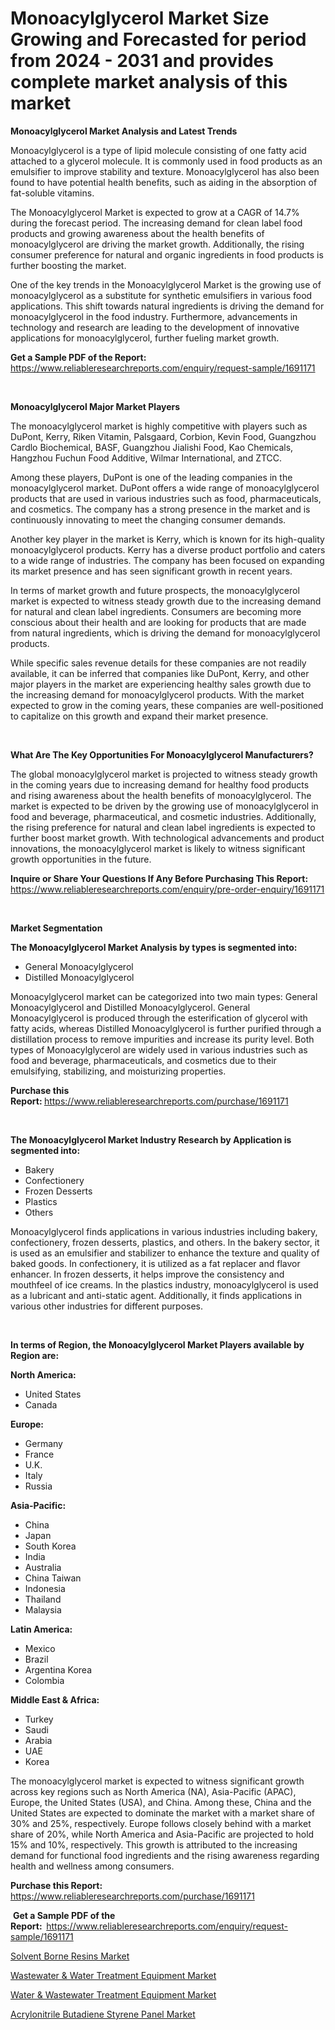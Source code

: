 <p><h1>Monoacylglycerol Market Size Growing and Forecasted for period from 2024 - 2031 and provides complete market analysis of this market</h1></p><p><strong>Monoacylglycerol Market Analysis and Latest Trends</strong></p>
<p><p>Monoacylglycerol is a type of lipid molecule consisting of one fatty acid attached to a glycerol molecule. It is commonly used in food products as an emulsifier to improve stability and texture. Monoacylglycerol has also been found to have potential health benefits, such as aiding in the absorption of fat-soluble vitamins.</p><p>The Monoacylglycerol Market is expected to grow at a CAGR of 14.7% during the forecast period. The increasing demand for clean label food products and growing awareness about the health benefits of monoacylglycerol are driving the market growth. Additionally, the rising consumer preference for natural and organic ingredients in food products is further boosting the market.</p><p>One of the key trends in the Monoacylglycerol Market is the growing use of monoacylglycerol as a substitute for synthetic emulsifiers in various food applications. This shift towards natural ingredients is driving the demand for monoacylglycerol in the food industry. Furthermore, advancements in technology and research are leading to the development of innovative applications for monoacylglycerol, further fueling market growth.</p></p>
<p><strong>Get a Sample PDF of the Report:&nbsp;</strong> <a href="https://www.reliableresearchreports.com/enquiry/request-sample/1691171">https://www.reliableresearchreports.com/enquiry/request-sample/1691171</a></p>
<p>&nbsp;</p>
<p><strong>Monoacylglycerol Major Market Players</strong></p>
<p><p>The monoacylglycerol market is highly competitive with players such as DuPont, Kerry, Riken Vitamin, Palsgaard, Corbion, Kevin Food, Guangzhou Cardlo Biochemical, BASF, Guangzhou Jialishi Food, Kao Chemicals, Hangzhou Fuchun Food Additive, Wilmar International, and ZTCC.</p><p>Among these players, DuPont is one of the leading companies in the monoacylglycerol market. DuPont offers a wide range of monoacylglycerol products that are used in various industries such as food, pharmaceuticals, and cosmetics. The company has a strong presence in the market and is continuously innovating to meet the changing consumer demands.</p><p>Another key player in the market is Kerry, which is known for its high-quality monoacylglycerol products. Kerry has a diverse product portfolio and caters to a wide range of industries. The company has been focused on expanding its market presence and has seen significant growth in recent years.</p><p>In terms of market growth and future prospects, the monoacylglycerol market is expected to witness steady growth due to the increasing demand for natural and clean label ingredients. Consumers are becoming more conscious about their health and are looking for products that are made from natural ingredients, which is driving the demand for monoacylglycerol products.</p><p>While specific sales revenue details for these companies are not readily available, it can be inferred that companies like DuPont, Kerry, and other major players in the market are experiencing healthy sales growth due to the increasing demand for monoacylglycerol products. With the market expected to grow in the coming years, these companies are well-positioned to capitalize on this growth and expand their market presence.</p></p>
<p>&nbsp;</p>
<p><strong>What Are The Key Opportunities For Monoacylglycerol Manufacturers?</strong></p>
<p><p>The global monoacylglycerol market is projected to witness steady growth in the coming years due to increasing demand for healthy food products and rising awareness about the health benefits of monoacylglycerol. The market is expected to be driven by the growing use of monoacylglycerol in food and beverage, pharmaceutical, and cosmetic industries. Additionally, the rising preference for natural and clean label ingredients is expected to further boost market growth. With technological advancements and product innovations, the monoacylglycerol market is likely to witness significant growth opportunities in the future.</p></p>
<p><strong>Inquire or Share Your Questions If Any Before Purchasing This Report:</strong> <a href="https://www.reliableresearchreports.com/enquiry/pre-order-enquiry/1691171">https://www.reliableresearchreports.com/enquiry/pre-order-enquiry/1691171</a></p>
<p>&nbsp;</p>
<p><strong>Market Segmentation</strong></p>
<p><strong>The Monoacylglycerol Market Analysis by types is segmented into:</strong></p>
<p><ul><li>General Monoacylglycerol</li><li>Distilled Monoacylglycerol</li></ul></p>
<p><p>Monoacylglycerol market can be categorized into two main types: General Monoacylglycerol and Distilled Monoacylglycerol. General Monoacylglycerol is produced through the esterification of glycerol with fatty acids, whereas Distilled Monoacylglycerol is further purified through a distillation process to remove impurities and increase its purity level. Both types of Monoacylglycerol are widely used in various industries such as food and beverage, pharmaceuticals, and cosmetics due to their emulsifying, stabilizing, and moisturizing properties.</p></p>
<p><strong>Purchase this Report:&nbsp;</strong><a href="https://www.reliableresearchreports.com/purchase/1691171">https://www.reliableresearchreports.com/purchase/1691171</a></p>
<p>&nbsp;</p>
<p><strong>The Monoacylglycerol Market Industry Research by Application is segmented into:</strong></p>
<p><ul><li>Bakery</li><li>Confectionery</li><li>Frozen Desserts</li><li>Plastics</li><li>Others</li></ul></p>
<p><p>Monoacylglycerol finds applications in various industries including bakery, confectionery, frozen desserts, plastics, and others. In the bakery sector, it is used as an emulsifier and stabilizer to enhance the texture and quality of baked goods. In confectionery, it is utilized as a fat replacer and flavor enhancer. In frozen desserts, it helps improve the consistency and mouthfeel of ice creams. In the plastics industry, monoacylglycerol is used as a lubricant and anti-static agent. Additionally, it finds applications in various other industries for different purposes.</p></p>
<p>&nbsp;</p>
<p><strong>In terms of Region, the Monoacylglycerol Market Players available by Region are:</strong></p>
<p>
    <p> <strong> North America: </strong>
        <ul>
            <li>United States</li>
            <li>Canada</li>
        </ul>
        </p> 
    <p> <strong> Europe: </strong>
        <ul>
            <li>Germany</li>
            <li>France</li>
            <li>U.K.</li>
            <li>Italy</li>
            <li>Russia</li>
        </ul>
        </p> 
    <p> <strong> Asia-Pacific: </strong>
        <ul>
            <li>China</li>
            <li>Japan</li>
            <li>South Korea</li>
            <li>India</li>
            <li>Australia</li>
            <li>China Taiwan</li>
            <li>Indonesia</li>
            <li>Thailand</li>
            <li>Malaysia</li>
        </ul>
        </p> 
    <p> <strong> Latin America: </strong>
        <ul>
            <li>Mexico</li>
            <li>Brazil</li>
            <li>Argentina Korea</li>
            <li>Colombia</li>
        </ul>
        </p> 
    <p> <strong> Middle East & Africa: </strong>
        <ul>
            <li>Turkey</li>
            <li>Saudi</li>
            <li>Arabia</li>
            <li>UAE</li>
            <li>Korea</li>
        </ul>
    </p>
    </p>
<p><p>The monoacylglycerol market is expected to witness significant growth across key regions such as North America (NA), Asia-Pacific (APAC), Europe, the United States (USA), and China. Among these, China and the United States are expected to dominate the market with a market share of 30% and 25%, respectively. Europe follows closely behind with a market share of 20%, while North America and Asia-Pacific are projected to hold 15% and 10%, respectively. This growth is attributed to the increasing demand for functional food ingredients and the rising awareness regarding health and wellness among consumers.</p></p>
<p><strong>Purchase this Report: </strong><a href="https://www.reliableresearchreports.com/purchase/1691171">https://www.reliableresearchreports.com/purchase/1691171</a></p>
<p>&nbsp;<strong>Get a Sample PDF of the Report:&nbsp;&nbsp;</strong><a href="https://www.reliableresearchreports.com/enquiry/request-sample/1691171">https://www.reliableresearchreports.com/enquiry/request-sample/1691171</a></p>
<p><strong></strong></p>
<p><p><a href="https://view.publitas.com/reportprime-1/solvent-borne-resins-market-provides-detailed-segmentation-of-this-market-based-on-type-application-and-region-and-forecast-for-the-period-from-2023-2030/">Solvent Borne Resins Market</a></p><p><a href="https://view.publitas.com/reportprime-1/wastewater-water-treatment-equipment-market-dynamics-2023-2030-also-about-its-market-trends-projections-and-opportunities/">Wastewater & Water Treatment Equipment Market</a></p><p><a href="https://view.publitas.com/reportprime-1/insights-into-water-wastewater-treatment-equipment-market-size-analysing-market-share-trends-and-growth-from-2023-to-2030/">Water & Wastewater Treatment Equipment Market</a></p><p><a href="https://military-diascia-e68.notion.site/Acrylonitrile-Butadiene-Styrene-Panel-Market-Centers-on-Aspects-such-as-Market-Growth-Market-Share--51f02bf2b798476cabba34c6ebd9524e">Acrylonitrile Butadiene Styrene Panel Market</a></p></p>